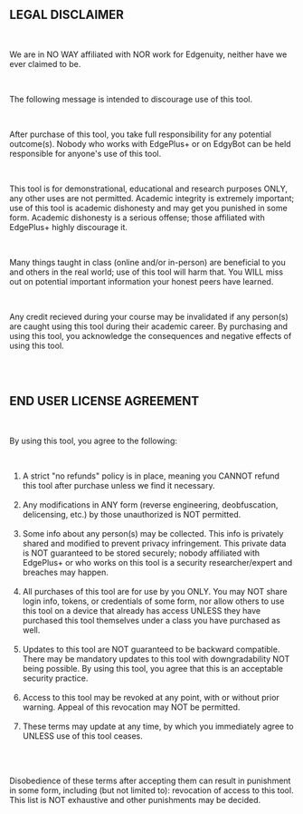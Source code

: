 <h2>LEGAL DISCLAIMER</h2><br>
<p>We are in NO WAY affiliated with NOR work for Edgenuity, neither have we ever claimed to be.</p><br>
<p>The following message is intended to discourage use of this tool.</p><br>
<p>After purchase of this tool, you take full responsibility for any potential outcome(s). Nobody who works with EdgePlus+ or on EdgyBot can be held responsible for anyone's use of this tool.</p><br>
<p>This tool is for demonstrational, educational and research purposes ONLY, any other uses are not permitted. Academic integrity is extremely important; use of this tool is academic dishonesty and may get you punished in some form. Academic dishonesty is a serious offense; those affiliated with EdgePlus+ highly discourage it.</p><br>
<p>Many things taught in class (online and/or in-person) are beneficial to you and others in the real world; use of this tool will harm that. You WILL miss out on potential important information your honest peers have learned.</p><br>
<p>Any credit recieved during your course may be invalidated if any person(s) are caught using this tool during their academic career. By purchasing and using this tool, you acknowledge the consequences and negative effects of using this tool.</p><br><br>

<h2>END USER LICENSE AGREEMENT</h2><br>
<p>By using this tool, you agree to the following:</p><br>
<ol>
        <li>A strict "no refunds" policy is in place, meaning you CANNOT refund this tool after purchase unless we find it necessary.</li><br>
	<li>Any modifications in ANY form (reverse engineering, deobfuscation, delicensing, etc.) by those unauthorized is NOT permitted.</li><br>
	<li>Some info about any person(s) may be collected. This info is privately shared and modified to prevent privacy infringement. This private data is NOT guaranteed to be stored securely; nobody affiliated with EdgePlus+ or who works on this tool is a security researcher/expert and breaches may happen.</li><br>
	<li>All purchases of this tool are for use by you ONLY. You may NOT share login info, tokens, or credentials of some form, nor allow others to use this tool on a device that already has access UNLESS they have purchased this tool themselves under a class you have purchased as well.</li><br>
	<li>Updates to this tool are NOT guaranteed to be backward compatible. There may be mandatory updates to this tool with downgradability NOT being possible. By using this tool, you agree that this is an acceptable security practice.</li><br>
	<li>Access to this tool may be revoked at any point, with or without prior warning. Appeal of this revocation may NOT be permitted.</li><br>
	<li>These terms may update at any time, by which you immediately agree to UNLESS use of this tool ceases.</li><br>
</ol><br>
<p>Disobedience of these terms after accepting them can result in punishment in some form, including (but not limited to): revocation of access to this tool. This list is NOT exhaustive and other punishments may be decided.</p><br>
